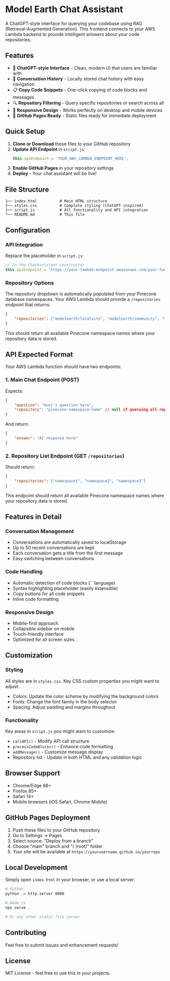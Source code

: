 # Model Earth Chat Assistant

A ChatGPT-style interface for querying your codebase using RAG (Retrieval-Augmented Generation). This frontend connects to your AWS Lambda backend to provide intelligent answers about your code repositories.

## Features

- 🎨 **ChatGPT-style Interface** - Clean, modern UI that users are familiar with
- 💬 **Conversation History** - Locally stored chat history with easy navigation
- 📋 **Copy Code Snippets** - One-click copying of code blocks and messages
- 🔍 **Repository Filtering** - Query specific repositories or search across all
- 📱 **Responsive Design** - Works perfectly on desktop and mobile devices
- 🚀 **GitHub Pages Ready** - Static files ready for immediate deployment

## Quick Setup

1. **Clone or Download** these files to your GitHub repository
2. **Update API Endpoint** in `script.js`:
   ```javascript
   this.apiEndpoint = 'YOUR_AWS_LAMBDA_ENDPOINT_HERE';
   ```
3. **Enable GitHub Pages** in your repository settings
4. **Deploy** - Your chat assistant will be live!

## File Structure

```
├── index.html          # Main HTML structure
├── styles.css          # Complete styling (ChatGPT-inspired)
├── script.js           # All functionality and API integration
└── README.md           # This file
```

## Configuration

### API Integration

Replace the placeholder in `script.js`:

```javascript
// In the ChatAssistant constructor
this.apiEndpoint = 'https://your-lambda-endpoint.amazonaws.com/your-function';
```

### Repository Options

The repository dropdown is automatically populated from your Pinecone database namespaces. Your AWS Lambda should provide a `/repositories` endpoint that returns:

```json
{
    "repositories": ["modelearth/localsite", "modelearth/community", "modelearth/io"]
}
```

This should return all available Pinecone namespace names where your repository data is stored.

## API Expected Format

Your AWS Lambda function should have two endpoints:

### 1. Main Chat Endpoint (POST)
Expects:

```json
{
    "question": "User's question here",
    "repository": "pinecone-namespace-name" // null if querying all repos
}
```

And return:

```json
{
    "answer": "AI response here"
}
```

### 2. Repository List Endpoint (GET `/repositories`)
Should return:

```json
{
    "repositories": ["namespace1", "namespace2", "namespace3"]
}
```

This endpoint should return all available Pinecone namespace names where your repository data is stored.
## Features in Detail

### Conversation Management
- Conversations are automatically saved to localStorage
- Up to 50 recent conversations are kept
- Each conversation gets a title from the first message
- Easy switching between conversations

### Code Handling
- Automatic detection of code blocks (```language)
- Syntax highlighting placeholder (easily extensible)
- Copy buttons for all code snippets
- Inline code formatting

### Responsive Design
- Mobile-first approach
- Collapsible sidebar on mobile
- Touch-friendly interface
- Optimized for all screen sizes

## Customization

### Styling
All styles are in `styles.css`. Key CSS custom properties you might want to adjust:

- Colors: Update the color scheme by modifying the background colors
- Fonts: Change the font family in the body selector
- Spacing: Adjust padding and margins throughout

### Functionality
Key areas in `script.js` you might want to customize:

- `callAPI()` - Modify API call structure
- `processCodeBlocks()` - Enhance code formatting
- `addMessage()` - Customize message display
- Repository list - Update in both HTML and any validation logic

## Browser Support

- Chrome/Edge 88+
- Firefox 85+
- Safari 14+
- Mobile browsers (iOS Safari, Chrome Mobile)

## GitHub Pages Deployment

1. Push these files to your GitHub repository
2. Go to Settings → Pages
3. Select source: "Deploy from a branch"
4. Choose "main" branch and "/ (root)" folder
5. Your site will be available at `https://yourusername.github.io/yourrepo`

## Local Development

Simply open `index.html` in your browser, or use a local server:

```bash
# Python
python -m http.server 8000

# Node.js
npx serve .

# Or any other static file server
```

## Contributing

Feel free to submit issues and enhancement requests!

## License

MIT License - feel free to use this in your projects.